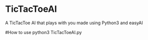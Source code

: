 # TicTacToeAI
A TicTacToe AI that plays with you made using Python3 and easyAI



#How to use
python3 TicTacToeAI.py
